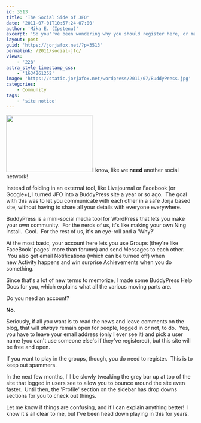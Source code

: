 ```yaml
---
id: 3513
title: 'The Social Side of JFO'
date: '2011-07-01T10:57:24-07:00'
author: 'Mika E. (Ipstenu)'
excerpt: 'So you''ve been wondering why you should register here, or maybe what all the bells and whistles are for?  This may help you out!'
layout: post
guid: 'https://jorjafox.net/?p=3513'
permalink: /2011/social-jfo/
Views:
    - '228'
astra_style_timestamp_css:
    - '1634261252'
image: 'https://static.jorjafox.net/wordpress/2011/07/BuddyPress.jpg'
categories:
    - Community
tags:
    - 'site notice'
---
```


<img class="alignleft size-medium wp-image-3514" title="BuddyPress" src="//static.jorjafox.net/wordpress/2011/07/BuddyPress-250x250.jpg" alt="" width="230" height="152" />I know, like we **need** another social network!

Instead of folding in an external tool, like Livejournal or Facebook (or Google+), I turned JFO into a BuddyPress site a year or so ago.  The goal with this was to let you communicate with each other in a safe Jorja based site, without having to share all your details with everyone everywhere.

BuddyPress is a mini-social media tool for WordPress that lets you make your own community.  For the nerds of us, it's like making your own Ning install.  Cool.  For the rest of us, it's an eye-roll and a 'Why?'

At the most basic, your account here lets you use Groups (they're like FaceBook 'pages' more than forums) and send Messages to each other.  You also get email Notifications (which can be turned off) when new Activity happens and win surprise Achievements when you do something.

Since that's a lot of new terms to memorize, I made some BuddyPress Help Docs for you, which explains what all the various moving parts are.

Do you need an account?

**No.**

Seriously, if all you want is to read the news and leave comments on the blog, that will _always_ remain open for people, logged in or not, to do.  Yes, you have to leave your email address (only I ever see it) and pick a user name (you can't use someone else's if they've registered), but this site will be free and open.

If you want to play in the groups, though, you do need to register.  This is to keep out spammers.

In the next few months, I'll be slowly tweaking the grey bar up at top of the site that logged in users see to allow you to bounce around the site even faster.  Until then, the 'Profile' section on the sidebar has drop downs sections for you to check out things.

Let me know if things are confusing, and if I can explain anything better!  I know it's all clear to me, but I've been head down playing in this for years.
